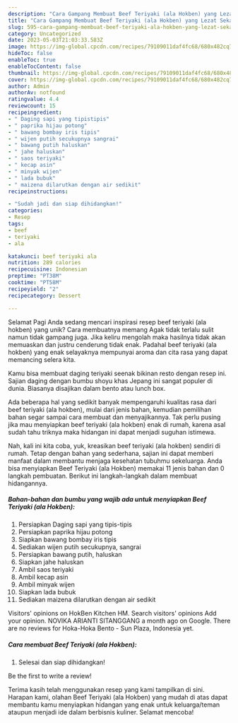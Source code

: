 ```yaml
---
description: "Cara Gampang Membuat Beef Teriyaki (ala Hokben) yang Lezat Sekali"
title: "Cara Gampang Membuat Beef Teriyaki (ala Hokben) yang Lezat Sekali"
slug: 595-cara-gampang-membuat-beef-teriyaki-ala-hokben-yang-lezat-sekali
category: Uncategorized
date: 2023-05-03T21:03:33.583Z
image: https://img-global.cpcdn.com/recipes/79109011daf4fc68/680x482cq70/beef-teriyaki-ala-hokben-foto-resep-utama.jpg
hideToc: false
enableToc: true
enableTocContent: false
thumbnail: https://img-global.cpcdn.com/recipes/79109011daf4fc68/680x482cq70/beef-teriyaki-ala-hokben-foto-resep-utama.jpg
cover: https://img-global.cpcdn.com/recipes/79109011daf4fc68/680x482cq70/beef-teriyaki-ala-hokben-foto-resep-utama.jpg
author: Admin
authorAv: notfound
ratingvalue: 4.4
reviewcount: 15
recipeingredient:
- " Daging sapi yang tipistipis"
- " paprika hijau potong"
- " bawang bombay iris tipis"
- " wijen putih secukupnya sangrai"
- " bawang putih haluskan"
- " jahe haluskan"
- " saos teriyaki"
- " kecap asin"
- " minyak wijen"
- " lada bubuk"
- " maizena dilarutkan dengan air sedikit"
recipeinstructions:

- "Sudah jadi dan siap dihidangkan!"
categories:
- Resep
tags:
- beef
- teriyaki
- ala

katakunci: beef teriyaki ala 
nutrition: 289 calories
recipecuisine: Indonesian
preptime: "PT38M"
cooktime: "PT58M"
recipeyield: "2"
recipecategory: Dessert

---
```



Selamat Pagi Anda sedang mencari inspirasi resep beef teriyaki (ala hokben) yang unik? Cara membuatnya memang Agak tidak terlalu sulit namun tidak gampang juga. Jika keliru mengolah maka hasilnya tidak akan memuaskan dan justru cenderung tidak enak. Padahal beef teriyaki (ala hokben) yang enak selayaknya mempunyai aroma dan cita rasa yang dapat memancing selera kita.


Kamu bisa membuat daging teriyaki seenak bikinan resto dengan resep ini. Sajian daging dengan bumbu shoyu khas Jepang ini sangat populer di dunia. Biasanya disajikan dalam bento atau lunch box.

Ada beberapa hal yang sedikit banyak mempengaruhi kualitas rasa dari beef teriyaki (ala hokben), mulai dari jenis bahan, kemudian pemilihan bahan segar sampai cara membuat dan menyajikannya. Tak perlu pusing jika mau menyiapkan beef teriyaki (ala hokben) enak di rumah, karena asal sudah tahu triknya maka hidangan ini dapat menjadi suguhan istimewa.


Nah, kali ini kita coba, yuk, kreasikan beef teriyaki (ala hokben) sendiri di rumah. Tetap dengan bahan yang sederhana, sajian ini dapat memberi manfaat dalam membantu menjaga kesehatan tubuhmu sekeluarga. Anda bisa menyiapkan Beef Teriyaki (ala Hokben) memakai 11 jenis bahan dan 0 langkah pembuatan. Berikut ini langkah-langkah dalam membuat hidangannya.

<!--inarticleads1-->

##### Bahan-bahan dan bumbu yang wajib ada untuk menyiapkan Beef Teriyaki (ala Hokben):

1. Persiapkan  Daging sapi yang tipis-tipis
1. Persiapkan  paprika hijau potong
1. Siapkan  bawang bombay iris tipis
1. Sediakan  wijen putih secukupnya, sangrai
1. Persiapkan  bawang putih, haluskan
1. Siapkan  jahe haluskan
1. Ambil  saos teriyaki
1. Ambil  kecap asin
1. Ambil  minyak wijen
1. Siapkan  lada bubuk
1. Sediakan  maizena dilarutkan dengan air sedikit


Visitors&#39; opinions on HokBen Kitchen HM. Search visitors&#39; opinions Add your opinion. NOVIKA ARIANTI SITANGGANG a month ago on Google. There are no reviews for Hoka-Hoka Bento - Sun Plaza, Indonesia yet. 

<!--inarticleads2-->

##### Cara membuat Beef Teriyaki (ala Hokben):


1. Selesai dan siap dihidangkan!

Be the first to write a review! 

Terima kasih telah menggunakan resep yang kami tampilkan di sini. Harapan kami, olahan Beef Teriyaki (ala Hokben) yang mudah di atas dapat membantu kamu menyiapkan hidangan yang enak untuk keluarga/teman ataupun menjadi ide dalam berbisnis kuliner. Selamat mencoba!
